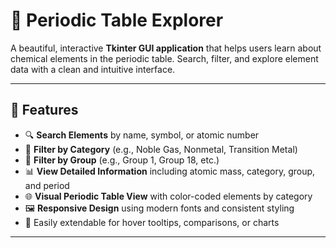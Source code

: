 # 🧪 Periodic Table Explorer

A beautiful, interactive **Tkinter GUI application** that helps users learn about chemical elements in the periodic table. Search, filter, and explore element data with a clean and intuitive interface.



---

## 🔧 Features

- 🔍 **Search Elements** by name, symbol, or atomic number
- 📂 **Filter by Category** (e.g., Noble Gas, Nonmetal, Transition Metal)
- 🔢 **Filter by Group** (e.g., Group 1, Group 18, etc.)
- 📊 **View Detailed Information** including atomic mass, category, group, and period
- 🌐 **Visual Periodic Table View** with color-coded elements by category
- 🖼️ **Responsive Design** using modern fonts and consistent styling
- 📌 Easily extendable for hover tooltips, comparisons, or charts

---



